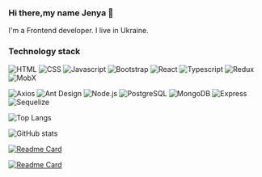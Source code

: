 ### Hi there,my name Jenya 👋

I'm a Frontend developer. I live in Ukraine.

### Technology stack

![HTML](https://img.shields.io/badge/-HTML-090909?style=for-the-badget&logo=html5)
![CSS](https://img.shields.io/badge/-CSS-090909?style=for-the-badget&logo=css3)
![Javascript](https://img.shields.io/badge/-Javascript-090909?style=for-the-badget&logo=javascript)
![Bootstrap](https://img.shields.io/badge/Bootstrap-090909?style=for-the-badget&logo=bootstrap)
![React](https://img.shields.io/badge/-React-090909?style=for-the-badget&logo=react)
![Typescript](https://img.shields.io/badge/-Typescript-090909?style=for-the-badget&logo=typescript)
![Redux](https://img.shields.io/badge/-Redux-090909?style=for-the-badget&logo=redux)
![MobX](https://img.shields.io/badge/-MobX-090909?style=for-the-badget&logo=mobx)

![Axios](https://img.shields.io/badge/-Axios-090909?style=for-the-badget&logo=axios)
![Ant Design](https://img.shields.io/badge/-AntDesign-090909?style=for-the-badget&logo=antdesign)
![Node.js](https://img.shields.io/badge/-Node.js-090909?style=for-the-badget&logo=node.js)
![PostgreSQL](https://img.shields.io/badge/-PostgreSQL-090909?style=for-the-badget&logo=postgresql)
![MongoDB](https://img.shields.io/badge/-MongoDB-090909?style=for-the-badget&logo=mongodb)
![Express](https://img.shields.io/badge/-Express-090909?style=for-the-badget&logo=express)
![Sequelize](https://img.shields.io/badge/-Sequelize-090909?style=for-the-badget&logo=sequelize)

![Top Langs](https://github-readme-stats.vercel.app/api/top-langs/?username=Genya10&layout=compact)

![GitHub stats](https://github-readme-stats.vercel.app/api?username=Genya10&hide=stars,prs,contribs,issues&show_icons=true&theme=radical&hide_rank=true)

[![Readme Card](https://github-readme-stats.vercel.app/api/pin/?username=Genya10&repo=kruidvat-react)](https://Genya10.github.io/kruidvat-react)

[![Readme Card](https://github-readme-stats.vercel.app/api/pin/?username=Genya10&repo=shop-fullstack)](https://Genya10.github.com/shop-fullstack)



